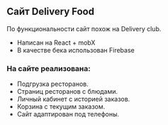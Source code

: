 ## Сайт Delivery Food

По функциональности сайт похож на Delivery club.

- Написан на React + mobX
- В качестве бека использован Firebase

### На сайте реализована: 
- Подгрузка ресторанов. 
- Страниц ресторанов с блюдами.
- Личный кабинет с историей заказов.
- Корзина с текущим заказом.
- Сайт адаптирован под телефоны.

